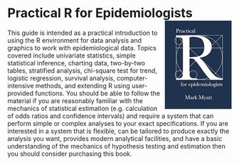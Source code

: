# Practical R for Epidemiologists <img src="images/bookcover_small.jpg" align="right" />

This guide is intended as a practical introduction to using the R environment for data analysis and graphics to work with epidemiological data. Topics covered include univariate statistics, simple statistical inference, charting data, two-by-two tables, stratified analysis, chi-square test for trend, logistic regression, survival analysis, computer-intensive methods, and extending R using user-provided functions. You should be able to follow the material if you are reasonably familiar with the mechanics of statistical estimation (e.g. calculation of odds ratios and confidence intervals) and require a system that can perform simple or complex analyses to your exact specifications. If you are interested in a system that is flexible, can be tailored to produce exactly the analysis you want, provides modern analytical facilities, and have a basic understanding of the mechanics of hypothesis testing and estimation then you should consider purchasing this book.